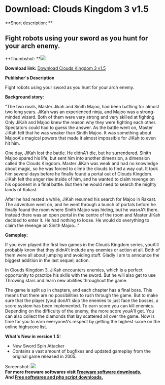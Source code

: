 # Download: Clouds Kingdom 3 v1.5

**Short description: **

## Fight robots using your sword as you hunt for your arch enemy.

  
**Thumbshot: **![](http://www.freewarefiles.com/screenshot/ck32_md.gif)   
  
**Download link:** [Download Clouds Kingdom 3 v1.5](http://freesoftwares.boysofts.com/Clouds-Kingdom_program_17255.html)  
  

**Publisher's Description**  
  

Fight robots using your sword as you hunt for your arch enemy.

**Background story:**

"The two rivals, Master Jikah and Sinith Majoo, had been battling for almost
two long years. JiKah was an experienced ninja, and Majoo was a strong-minded
wizard. Both of them were very strong and very skilled at fighting. Only JiKah
and Majoo knew the reason why they were fighting each other. Spectators could
had to guess the answer. As the battle went on, Master JiKah felt that he was
weaker than Sinith Majoo. It was something about MajooA's magical powers that
made it almost impossible for JiKah to even hit him.

One day, JiKah lost the battle. He didnA't die, but he surrendered. Sinith
Majoo spared his life, but sent him into another dimension, a dimension called
the Clouds Kingdom. Master JiKah was weak and had no knowledge about magic, so
he was forced to climb the clouds to find a way out. It took him several days
before he finally found a portal out of Clouds Kingdom. JiKah felt the anger
rise inside of him, and he wanted to claim revenge on his opponent in a final
battle. But then he would need to search the mighty lands of Rakast.

After he had rested a while, JiKah resumed his search for Majoo in Rakast. The
adventure went on, and he went through a bunch of portals before he finally
found the room where Sinith Majoo was hiding, but he wasnA't there. Instead
there was an open portal in the centre of the room and Master JiKah decided to
enter it. He had nothing to loose. He would do everything to claim the revenge
on Sinith Majoo..."

**Gameplay:**

If you ever played the first two games in the Clouds Kingdom series, youA'll
probably know that they didnA't include any enemies or action at all. Both of
them were all about jumping and avoiding stuff. Gladly I am to announce the
biggest addition in the last sequel; action.

In Clouds Kingdom 3, JiKah encounters enemies, which is a perfect opportunity
to practice his skills with the sword. But he will also get to use Throwing
stars and learn new abilities throughout the game.

The game is split up in chapters, and each chapter has a final boss. This
means that there are no possibilities to rush through the game. But to make
sure that the player (you) donA't skip the enemies to just face the bosses, a
score system has been implemented. To earn score you can kill enemies.
Depending on the difficulty of the enemy, the more score youA'll get. You can
also collect the diamonds that lay scattered all over the game. Now is time
for you to earn everyoneA's respect by getting the highest score on the online
highscore list.

**What's New in version 1.5:**

  * New Sword Spin Attacker 
  * Contains a vast amount of bugfixes and updated gameplay from the original game released in 2005. 

  
  
Screenshot: ![](http://www.freewarefiles.com/screenshot/ck32.gif)  
**For more freeware softwares visit [Freeware software downloads.](http://freesoftwares.boysofts.com/)**   
**And [Free softwares and php script downloads.](http://www.boysofts.com/)**

